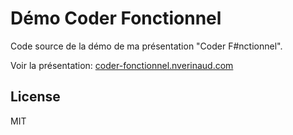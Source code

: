 # Démo Coder Fonctionnel

Code source de la démo de ma présentation "Coder F#nctionnel".

Voir la présentation: [coder-fonctionnel.nverinaud.com](http://coder-fonctionnel.nverinaud.com)

## License

MIT